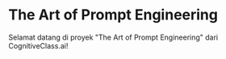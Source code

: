 # The Art of Prompt Engineering

Selamat datang di proyek "The Art of Prompt Engineering" dari CognitiveClass.ai!

